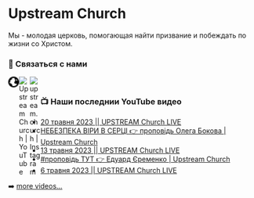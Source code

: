 # Upstream Church

Мы - молодая церковь, помогающая найти призвание и побеждать по жизни со Христом.

### 👥 Связаться с нами

[<img align="left" alt="upstream.life" width="22px" src="https://raw.githubusercontent.com/iconic/open-iconic/master/svg/globe.svg" />][website]
[<img align="left" alt="UpstreamChurch | YouTube" width="22px" src="https://cdn.jsdelivr.net/npm/simple-icons@v3/icons/youtube.svg" />][youtube]
[<img align="left" alt="upstream.church | Instagram" width="22px" src="https://cdn.jsdelivr.net/npm/simple-icons@v3/icons/instagram.svg" />][instagram]

<br />

### 📺 Наши последнии YouTube видео
<!-- YOUTUBE:START -->
- [20 травня 2023 || UPSTREAM Church LIVE](https://www.youtube.com/watch?v=vIbrvnRwHfQ)
- [НЕБЕЗПЕКА ВІРИ В СЕРЦІ 👉 проповідь Олега Бокова | Upstream Church](https://www.youtube.com/watch?v=k9Wi1IlZ4vM)
- [13 травня 2023 || UPSTREAM Church LIVE](https://www.youtube.com/watch?v=0YWZbXd1xSc)
- [#проповідь ТУТ 👉 Едуард Єременко | Upstream Church](https://www.youtube.com/watch?v=42kBjLLzJCM)
- [6 травня 2023 || UPSTREAM Church LIVE](https://www.youtube.com/watch?v=cNd1wP2pUs0)
<!-- YOUTUBE:END -->

➡️ [more videos...](https://youtube.com/UpstreamChurch)

[website]: https://upstream.life/
[youtube]: https://youtube.com/UpstreamChurch
[instagram]: https://www.instagram.com/upstream.church
